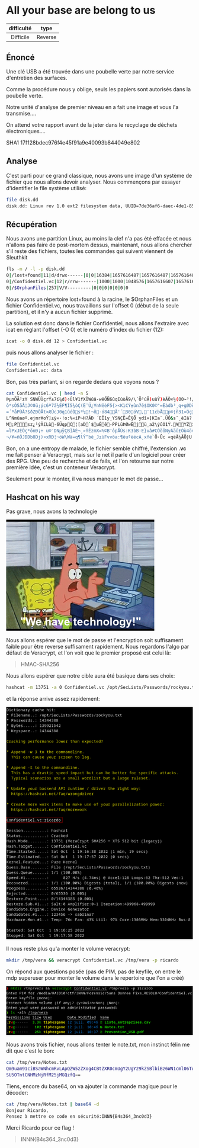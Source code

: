 # All your base are belong to us

|difficulté|type|
|:---:|:---:|
|Difficile|Reverse|

## Énoncé
Une clé USB a été trouvée dans une poubelle verte par notre service d'entretien des surfaces.



Comme la procédure nous y oblige, seuls les papiers sont autorisés dans la poubelle verte.



Notre unité d'analyse de premier niveau en a fait une image et vous l'a transmise....



On attend votre rapport avant de la jeter dans le recyclage de déchets électroniques....

SHA1 17f128bdec976f4e45f91a9e40093b844049e802

## Analyse

C'est parti pour ce grand classique, nous avons une image d'un système de fichier que nous allons devoir analyser.
Nous commençons par essayer d'identifier le file système utilisé:

```bash
file disk.dd
disk.dd: Linux rev 1.0 ext2 filesystem data, UUID=7de36af6-daec-4de1-85de-76827f551f68 (extents) (64bit) (large files) (huge files)
```

## Récupération

Nous avons une partition Linux, au moins la clef n'a pas été effacée et nous n'allons pas faire de post-mortem dessus, maintenant, nous allons chercher s'il reste des fichiers, toutes les commandes qui suivent viennent de Sleuthkit

```bash
fls -m / -l -p disk.dd
0|/lost+found|11|d/drwx------|0|0|16384|1657616487|1657616487|1657616487|0
0|/Confidentiel.vc|12|r/rrw-------|1000|1000|1048576|1657616607|1657616004|1657619259|0
0|/$OrphanFiles|257|V/V---------|0|0|0|0|0|0|0
```

Nous avons un répertoire lost+found à la racine, le $OrphanFiles et un fichier Confidentiel.vc, nous travaillons sur l'offset 0 (début de la seule partition), et il n'y a aucun fichier supprimé.

La solution est donc dans le fichier Confidentiel, nous allons l'extraire avec icat en règlant l'offset (-O 0) et le numéro d'index du fichier (12):

```bash
icat -o 0 disk.dd 12 > Confidentiel.vc
```

puis nous allons analyser le fichier :

```bash
file Confidentiel.vc
Confidentiel.vc: data
```

Bon, pas très parlant, si on regarde dedans que voyons nous ?

```bash
cat Confidentiel.vc | head -n 5
Þµn ÖÃ²zY SNWÜÙçrÝ±7í¼d)÷Úl¥1fXÒWûâ-wêÖÑ6ûqIúòÅ9/\´Ö³úÃ)uùÝ)èÄÒ×½(O0~³!/5:Ô«4FÛßÃEôÈºàÙèÚ;ïY?D '½Q¡(å2>ú·	7	·fAßÉd´¬P}={Á$¥­ÚìE 
ô*sÓ5åÅ¦J©0ü;ýc6ª7â½ÉF¶Î5¾òÇ(Ë¨Ü¿¥nNêèF5{><KìCÝ±ûn7ê$OK0©"=Ëàdb³¸q÷gØDëä©I#6»}ë¶Pý¨OãY<TyÙþ{ÿêhÿÁ>û<àiªÛÒ¶¥ê=²Ì-Gpÿ§r½ßå#SBZ²¥R¹àOÔü¸ÑQà²çÆIC±%82³°b°jq³ WÿcÓ¢>#ê¡ùáÓ±²÷­Pcý$¨2N<Ñî//¡nÅ_õÁó#~Q©nÚ+:i)¾GéTpalhì-Õmuð-öZx#îKÃá½0Yº|Dic×Â_$òúæÔ;h¬,NãkÀ7²]Ñ-iÆ?µÝzqz?ãòéÉÁï*äÏ¬yÚ°/¨"%ÝÑ÷¦ÒÎÿÈä¿Ë529²9ÂÏ+æºëÏ[ÑÚ²ráô)^ÝÆãô]ïfâR¬ÕÍã ¿x9=ÃÈtÐp¹ñ/tbTÐÐÓâà5b¦?y3RÝ<8¤ãèYb¹çvã«Ço-A9`,uþ·¦Ð>Ys<Pt6«'mæ"üÙY±ÊIòýW±$/ÿim.¿¦òQë:YâèpÈò	ë­Þ5ðôr©Qóæ +¶#t©=ÑÄ½d<é<±aæddbhdnï8¸ÄR²5J¢{±Gì$h;ÀëÇR÷uzîA ¬±}¾fðødÃÞÞz.:ßÌä÷42¬}8¶Û2Mn¬íu
=´ªåPÙÂ?$ðZÐÕÅt×ÆÙcJ0q1ûéÓsº¼!¬ð·ó84Ã'´30ó­V,¯11cbÅp®¦ñ31»ÖçÑw!s2yi¡~dPiÒiLë¡ÄØú÷)|QdG9IË^°&áq%pbb´0e!vÝÒò\~oÚ/S©¯Ny¦9Í²"øáVm÷¡ÇgýdO!jègCó/ä3MÆ¤-x»z¶ºuBAT\ ÍÁæ§iÕå¸
L^Nmûaøº.ejmr¥oÝ]±ÿ«·!o:%«íP~H?ÁÐ ´EÎ1y¸YSNÇË=Ê§Õ ydî ×]KIa¨.ÜÓ&s¯¸êIã?|êÖºìà¡9Z¹ÒÇq)û{vTp`º­Ý'¶öêÒ¦ÊieÝ\@_%Å$Ù%ªàCÙ¡v²iÞrc!}Ô´kÃ*eº¾ó½PuÂÊ5òö{´lË%5\}ò÷ÛZü®zVöÀeØ'9ÑÄ=M.³¶ùÓ`ö{i^jEÛn*5@LdæIü¨½¯&²®_	x
M¡Psz¿¹ýÃïLù-6ÜqpC¦[aD­`$uÉê-PPLüÞØwËjü_a2\ýûO1Ý.¥YZî£û!$F`Øæò×GµñXD1ØVÞû&S"1Ð'{£
=lPxJÉÔç*õnÐ¡÷ u®¯DNµÿÇB]ÁÈ¬¸»ÝÊzmX=%©B¨ôpÅÚs:K3bB-E}vâ#CÒõõNyÁäû£Óù4övfÜ8P#N{ãÉIh¾rgýðî¡Bþ[ºµË;Zry­%!À
¬/¥=ñÓJÐDb8Dj)¤xR­Ð¦¬òW\Wà=q¶lÝ^bê_J±ùFvvõa:¶êuªèëcA¸xfë`Ö·Ûc «qëÀ½ÄÖ}U	ÛºöÅFdç!#}FÆ¢ÂÌÜBø¬Ìp¬Ísí¶Ö#ÃÄ8{¡ñ±¼2{}Þù¡Ø"°Ë¦²àIbÄ=·úÚb÷ÌòQ¥ìÍ¢tÓn_»ÊþhwOÓ>&%uÀ¼V÷É¾-°¼W_'%Tb'!Ï¼&%DØ)Ysø.´ØÇiSþh¿³$Øÿ¥êÊþ§ø­á2¬ó¯bowÚKWU·DRÁÌ×y[efzc^®ð[ô©}¢ÑÄëóQ
```

Bon, on a une entropy de malade, le fichier semble chiffré, l'extension **.vc** me fait penser à Veracrypt, mais sur le net il parle d'un logiciel pour créer des RPG. Une peu de recherche et de fails, et l'on retourne sur notre première idée, c'est un conteneur Veracrypt.

Seulement pour le monter, il va nous manquer le mot de passe…

## Hashcat on his way

Pas grave, nous avons la technologie

![bob](./IMG/bob.gif)

Nous allons espérer que le mot de passe et l'encryption soit suffisament faible pour être reverse suffisament rapidement. Nous regardons l'algo par défaut de Veracrypt, et l'on voit que le premier proposé est celui là:

> HMAC-SHA256

Nous allons espérer que notre cible aura été basique dans ses choix:

```bash
hashcat -m 13751 -a 0 Confidentiel.vc /opt/SecLists/Passwords/rockyou.txt
```

et la réponse arrive assez rapidement:

![hascat win](./IMG/hashcatpng.png)

Il nous reste plus qu'a monter le volume veracrypt:

```bash
mkdir /tmp/vera && veracrypt Confidentiel.vc /tmp/vera -p ricardo
```

On répond aux questions posée (pas de PIM, pas de keyfile, on entre le mdp superuser pour monter le volume dans le repertoire que l'on a créé)

![veramount](./IMG/veramount.png)

Nous avons trois fichier, nous allons tenter le note.txt, mon instinct félin me dit que c'est le bon:

```bash
cat /tmp/vera/Notes.txt
Qm9uam91ciBSaWNhcmRvLApQZW5zZXog4CBtZXR0cmUgY2UgY29kZSBlbiBz6WN1cml06To=
SU5OTntCNHMzNjRfM25jMGQzfQ==
```

Tiens, encore du base64, on va ajouter la commande magique pour le décoder:

```bash
cat /tmp/vera/Notes.txt | base64 -d
Bonjour Ricardo,
Pensez à mettre ce code en sécurité:INNN{B4s364_3nc0d3}
```

Merci Ricardo pour ce flag !

>INNN{B4s364_3nc0d3}
